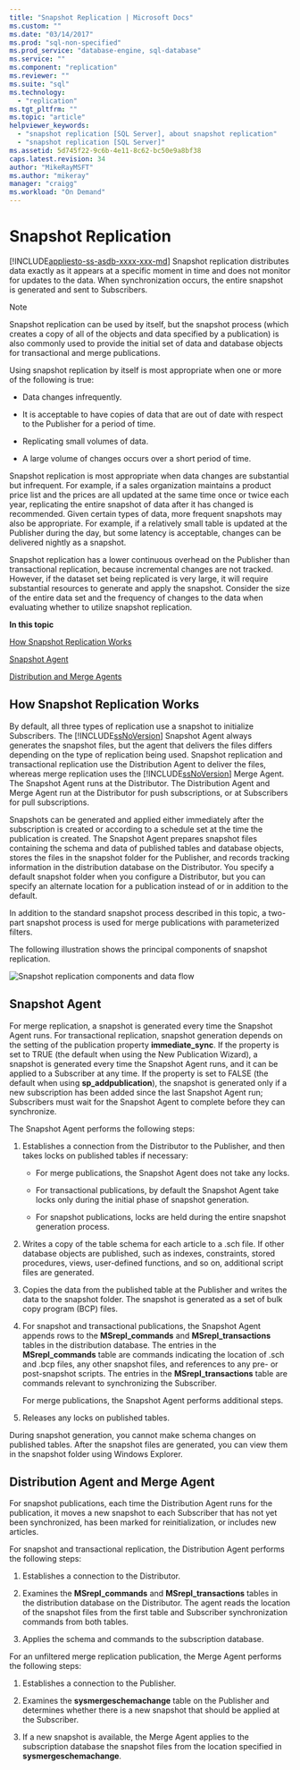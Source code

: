```yaml
---
title: "Snapshot Replication | Microsoft Docs"
ms.custom: ""
ms.date: "03/14/2017"
ms.prod: "sql-non-specified"
ms.prod_service: "database-engine, sql-database"
ms.service: ""
ms.component: "replication"
ms.reviewer: ""
ms.suite: "sql"
ms.technology: 
  - "replication"
ms.tgt_pltfrm: ""
ms.topic: "article"
helpviewer_keywords: 
  - "snapshot replication [SQL Server], about snapshot replication"
  - "snapshot replication [SQL Server]"
ms.assetid: 5d745f22-9c6b-4e11-8c62-bc50e9a8bf38
caps.latest.revision: 34
author: "MikeRayMSFT"
ms.author: "mikeray"
manager: "craigg"
ms.workload: "On Demand"
---
```

# Snapshot Replication
[!INCLUDE[appliesto-ss-asdb-xxxx-xxx-md](../../includes/appliesto-ss-asdb-xxxx-xxx-md.md)]
  Snapshot replication distributes data exactly as it appears at a specific moment in time and does not monitor for updates to the data. When synchronization occurs, the entire snapshot is generated and sent to Subscribers.  
  
> [!NOTE]  
>  Snapshot replication can be used by itself, but the snapshot process (which creates a copy of all of the objects and data specified by a publication) is also commonly used to provide the initial set of data and database objects for transactional and merge publications.  
  
 Using snapshot replication by itself is most appropriate when one or more of the following is true:  
  
-   Data changes infrequently.  
  
-   It is acceptable to have copies of data that are out of date with respect to the Publisher for a period of time.  
  
-   Replicating small volumes of data.  
  
-   A large volume of changes occurs over a short period of time.  
  
 Snapshot replication is most appropriate when data changes are substantial but infrequent. For example, if a sales organization maintains a product price list and the prices are all updated at the same time once or twice each year, replicating the entire snapshot of data after it has changed is recommended. Given certain types of data, more frequent snapshots may also be appropriate. For example, if a relatively small table is updated at the Publisher during the day, but some latency is acceptable, changes can be delivered nightly as a snapshot.  
  
 Snapshot replication has a lower continuous overhead on the Publisher than transactional replication, because incremental changes are not tracked. However, if the dataset set being replicated is very large, it will require substantial resources to generate and apply the snapshot. Consider the size of the entire data set and the frequency of changes to the data when evaluating whether to utilize snapshot replication.  
  
 **In this topic**  
  
 [How Snapshot Replication Works](#HowWorks)  
  
 [Snapshot Agent](#SnapshotAgent)  
  
 [Distribution and Merge Agents](#DistAgent)  
  
##  <a name="HowWorks"></a> How Snapshot Replication Works  
 By default, all three types of replication use a snapshot to initialize Subscribers. The [!INCLUDE[ssNoVersion](../../includes/ssnoversion-md.md)] Snapshot Agent always generates the snapshot files, but the agent that delivers the files differs depending on the type of replication being used. Snapshot replication and transactional replication use the Distribution Agent to deliver the files, whereas merge replication uses the [!INCLUDE[ssNoVersion](../../includes/ssnoversion-md.md)] Merge Agent. The Snapshot Agent runs at the Distributor. The Distribution Agent and Merge Agent run at the Distributor for push subscriptions, or at Subscribers for pull subscriptions.  
  
 Snapshots can be generated and applied either immediately after the subscription is created or according to a schedule set at the time the publication is created. The Snapshot Agent prepares snapshot files containing the schema and data of published tables and database objects, stores the files in the snapshot folder for the Publisher, and records tracking information in the distribution database on the Distributor. You specify a default snapshot folder when you configure a Distributor, but you can specify an alternate location for a publication instead of or in addition to the default.  
  
 In addition to the standard snapshot process described in this topic, a two-part snapshot process is used for merge publications with parameterized filters.  
  
 The following illustration shows the principal components of snapshot replication.  
  
 ![Snapshot replication components and data flow](../../relational-databases/replication/media/snapshot.gif "Snapshot replication components and data flow")  
  
##  <a name="SnapshotAgent"></a> Snapshot Agent  
 For merge replication, a snapshot is generated every time the Snapshot Agent runs. For transactional replication, snapshot generation depends on the setting of the publication property **immediate_sync**. If the property is set to TRUE (the default when using the New Publication Wizard), a snapshot is generated every time the Snapshot Agent runs, and it can be applied to a Subscriber at any time. If the property is set to FALSE (the default when using **sp_addpublication**), the snapshot is generated only if a new subscription has been added since the last Snapshot Agent run; Subscribers must wait for the Snapshot Agent to complete before they can synchronize.  
  
 The Snapshot Agent performs the following steps:  
  
1.  Establishes a connection from the Distributor to the Publisher, and then takes locks on published tables if necessary:  
  
    -   For merge publications, the Snapshot Agent does not take any locks.  
  
    -   For transactional publications, by default the Snapshot Agent take locks only during the initial phase of snapshot generation.  
  
    -   For snapshot publications, locks are held during the entire snapshot generation process.  
  
2.  Writes a copy of the table schema for each article to a .sch file. If other database objects are published, such as indexes, constraints, stored procedures, views, user-defined functions, and so on, additional script files are generated.  
  
3.  Copies the data from the published table at the Publisher and writes the data to the snapshot folder. The snapshot is generated as a set of bulk copy program (BCP) files.  
  
4.  For snapshot and transactional publications, the Snapshot Agent appends rows to the **MSrepl_commands** and **MSrepl_transactions** tables in the distribution database. The entries in the **MSrepl_commands** table are commands indicating the location of .sch and .bcp files, any other snapshot files, and references to any pre- or post-snapshot scripts. The entries in the **MSrepl_transactions** table are commands relevant to synchronizing the Subscriber.  
  
     For merge publications, the Snapshot Agent performs additional steps.  
  
5.  Releases any locks on published tables.  
  
 During snapshot generation, you cannot make schema changes on published tables. After the snapshot files are generated, you can view them in the snapshot folder using Windows Explorer.  
  
##  <a name="DistAgent"></a> Distribution Agent and Merge Agent  
 For snapshot publications, each time the Distribution Agent runs for the publication, it moves a new snapshot to each Subscriber that has not yet been synchronized, has been marked for reinitialization, or includes new articles.  
  
 For snapshot and transactional replication, the Distribution Agent performs the following steps:  
  
1.  Establishes a connection to the Distributor.  
  
2.  Examines the **MSrepl_commands** and **MSrepl_transactions** tables in the distribution database on the Distributor. The agent reads the location of the snapshot files from the first table and Subscriber synchronization commands from both tables.  
  
3.  Applies the schema and commands to the subscription database.  
  
 For an unfiltered merge replication publication, the Merge Agent performs the following steps:  
  
1.  Establishes a connection to the Publisher.  
  
2.  Examines the **sysmergeschemachange** table on the Publisher and determines whether there is a new snapshot that should be applied at the Subscriber.  
  
3.  If a new snapshot is available, the Merge Agent applies to the subscription database the snapshot files from the location specified in **sysmergeschemachange**.  
  
  
